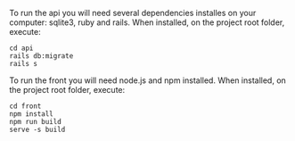 
To run the api you will need several dependencies installes on your computer: sqlite3, ruby and rails. When installed, on the project root folder, execute:
```
cd api
rails db:migrate
rails s
```

To run the front you will need node.js and npm installed. When installed, on the project root folder, execute:
```
cd front
npm install
npm run build
serve -s build
```
